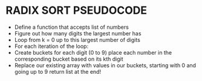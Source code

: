 # RADIX SORT PSEUDOCODE

- Define a function that accepts list of numbers
- Figure out how many digits the largest number has
- Loop from k = 0 up to this largest number of digits
- For each iteration of the loop:
- Create buckets for each digit (0 to 9) place each number in the corresponding bucket based on its kth digit
- Replace our existing array with values in our buckets, starting with 0 and going up to 9
  return list at the end!
